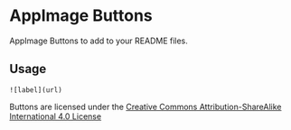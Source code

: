 # AppImage Buttons

AppImage Buttons to add to your README files.

## Usage

```
![label](url)
```

Buttons  are licensed under the [Creative Commons Attribution-ShareAlike International 4.0 License](https://creativecommons.org/licenses/by-sa/4.0/)
